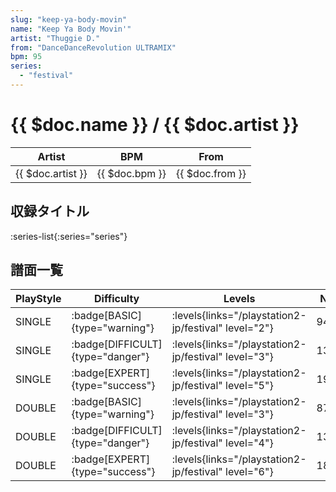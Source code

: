 ```yaml
---
slug: "keep-ya-body-movin"
name: "Keep Ya Body Movin'"
artist: "Thuggie D."
from: "DanceDanceRevolution ULTRAMIX"
bpm: 95
series:
  - "festival"
---
```


# {{ $doc.name }} / {{ $doc.artist }}

|Artist|BPM|From|
|------|---|----|
|{{ $doc.artist }}|{{ $doc.bpm }}|{{ $doc.from }}|

## 収録タイトル

:series-list{:series="series"}

## 譜面一覧

|PlayStyle|Difficulty|Levels|Notes|Movie|
|---------|----------|------|-----|-----|
|SINGLE| :badge[BASIC]{type="warning"}|<div class="field is-grouped is-grouped-multiline"> :levels{links="/playstation2-jp/festival" level="2"}</div>|94/5||
|SINGLE| :badge[DIFFICULT]{type="danger"}|<div class="field is-grouped is-grouped-multiline"> :levels{links="/playstation2-jp/festival" level="3"}</div>|134/6||
|SINGLE| :badge[EXPERT]{type="success"}|<div class="field is-grouped is-grouped-multiline"> :levels{links="/playstation2-jp/festival" level="5"}</div>|191/4||
|DOUBLE| :badge[BASIC]{type="warning"}|<div class="field is-grouped is-grouped-multiline"> :levels{links="/playstation2-jp/festival" level="3"}</div>|87/5||
|DOUBLE| :badge[DIFFICULT]{type="danger"}|<div class="field is-grouped is-grouped-multiline"> :levels{links="/playstation2-jp/festival" level="4"}</div>|134/6||
|DOUBLE| :badge[EXPERT]{type="success"}|<div class="field is-grouped is-grouped-multiline"> :levels{links="/playstation2-jp/festival" level="6"}</div>|188/10||
